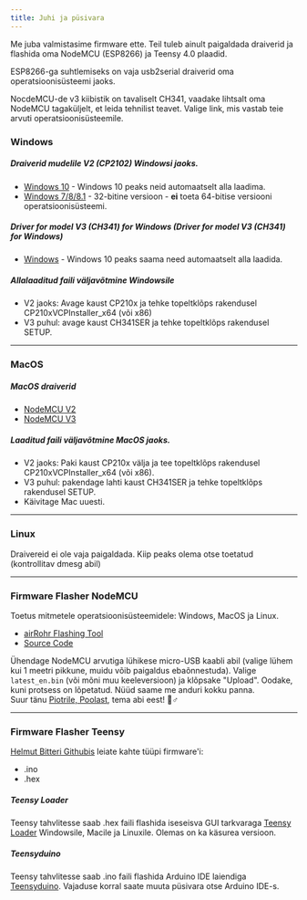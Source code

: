 ```yaml
---
title: Juhi ja püsivara
---
```


Me juba valmistasime firmware ette. Teil tuleb ainult paigaldada draiverid ja flashida oma NodeMCU (ESP8266) ja Teensy 4.0 plaadid.

ESP8266-ga suhtlemiseks on vaja usb2serial draiverid oma operatsioonisüsteemi jaoks.

NocdeMCU-de v3 kiibistik on tavaliselt CH341, vaadake lihtsalt oma NodeMCU tagaküljelt, et leida tehnilist teavet. Valige link, mis vastab teie arvuti operatsioonisüsteemile.

### Windows

##### Draiverid mudelile V2 (CP2102) Windowsi jaoks.
* [Windows 10](https://www.silabs.com/documents/public/software/CP210x_Universal_Windows_Driver.zip) - Windows 10 peaks neid automaatselt alla laadima.
* [Windows 7/8/8.1](https://www.silabs.com/documents/public/software/CP210x_Windows_Drivers.zip) - 32-bitine versioon - **ei** toeta 64-bitise versiooni operatsioonisüsteemi.

##### Driver for model V3 (CH341) for Windows (Driver for model V3 (CH341) for Windows)
* [Windows](http://www.wch.cn/downloads/file/5.html) - Windows 10 peaks saama need automaatselt alla laadida.

##### Allalaaditud faili väljavõtmine Windowsile
* V2 jaoks: Avage kaust CP210x ja tehke topeltklõps rakendusel CP210xVCPInstaller_x64 (või x86)
* V3 puhul: avage kaust CH341SER ja tehke topeltklõps rakendusel SETUP.

---

### MacOS

##### MacOS draiverid
* [NodeMCU V2](https://www.silabs.com/documents/public/software/Mac_OSX_VCP_Driver.zip)
* [NodeMCU V3](http://www.wch.cn/downloads/file/178.html)

##### Laaditud faili väljavõtmine MacOS jaoks.
* V2 jaoks: Paki kaust CP210x välja ja tee topeltklõps rakendusel CP210xVCPInstaller_x64 (või x86).
* V3 puhul: pakendage lahti kaust CH341SER ja tehke topeltklõps rakendusel SETUP.
* Käivitage Mac uuesti.

---

### Linux
Draivereid ei ole vaja paigaldada. Kiip peaks olema otse toetatud (kontrollitav dmesg abil)

---
### Firmware Flasher NodeMCU
Toetus mitmetele operatsioonisüsteemidele: Windows, MacOS ja Linux.

* [airRohr Flashing Tool](http://firmware.sensor.community/airrohr/flashing-tool/)
* [Source Code](https://github.com/opendata-stuttgart/airrohr-firmware-flasher/)

Ühendage NodeMCU arvutiga lühikese micro-USB kaabli abil (valige lühem kui 1 meetri pikkune, muidu võib paigaldus ebaõnnestuda). Valige `latest_en.bin` (või mõni muu keeleversioon) ja klõpsake "Upload".
Oodake, kuni protsess on lõpetatud. Nüüd saame me anduri kokku panna.
<br>
Suur tänu [Piotrile, Poolast](https://dropbox.inf.re/), tema abi eest! 🙋♂️

---
### Firmware Flasher Teensy
[Helmut Bitteri Githubis](https://github.com/hbitter/DNMS/tree/master/Firmware) leiate kahte tüüpi firmware'i:
* .ino
* .hex

##### Teensy Loader
Teensy tahvlitesse saab .hex faili flashida iseseisva GUI tarkvaraga [Teensy Loader](https://www.pjrc.com/teensy/loader.html) Windowsile, Macile ja Linuxile.
Olemas on ka käsurea versioon.

##### Teensyduino
Teensy tahvlitesse saab .ino faili flashida Arduino IDE laiendiga [Teensyduino](https://www.pjrc.com/teensy/teensyduino.html).
Vajaduse korral saate muuta püsivara otse Arduino IDE-s.